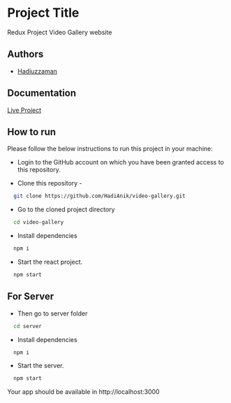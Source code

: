 # Project Title

Redux Project Video Gallery website

## Authors

- [Hadiuzzaman](https://www.github.com/HadiAnik)

## Documentation

[Live Project](https://famous-gelato-e35740.netlify.app/)

## How to run

Please follow the below instructions to run this project in your machine:

- Login to the GitHub account on which you have been granted access to this repository.

- Clone this repository -

```bash
  git clone https://github.com/HadiAnik/video-gallery.git
```

- Go to the cloned project directory

```bash
  cd video-gallery
```

- Install dependencies

```bash
  npm i
```

- Start the react project.

```bash
  npm start
```

## For Server

- Then go to server folder

```bash
  cd server
```

- Install dependencies

```bash
  npm i
```

- Start the server.

```bash
  npm start
```

Your app should be available in http://localhost:3000
